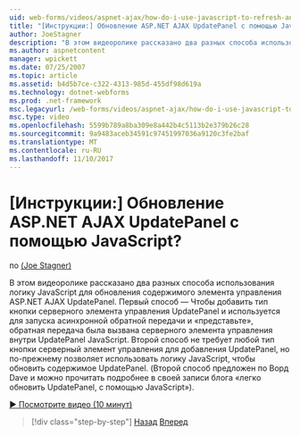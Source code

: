 ```yaml
---
uid: web-forms/videos/aspnet-ajax/how-do-i-use-javascript-to-refresh-an-aspnet-ajax-updatepanel
title: "[Инструкции:] Обновление ASP.NET AJAX UpdatePanel с помощью JavaScript? | Документы Майкрософт"
author: JoeStagner
description: "В этом видеоролике рассказано два разных способа использования логику JavaScript для обновления содержимого элемента управления ASP.NET AJAX UpdatePanel. Первый способ — добавление..."
ms.author: aspnetcontent
manager: wpickett
ms.date: 07/25/2007
ms.topic: article
ms.assetid: b4d5b7ce-c322-4313-985d-455df98d619a
ms.technology: dotnet-webforms
ms.prod: .net-framework
msc.legacyurl: /web-forms/videos/aspnet-ajax/how-do-i-use-javascript-to-refresh-an-aspnet-ajax-updatepanel
msc.type: video
ms.openlocfilehash: 5599b789a8ba309e8a442b4c5113b2e379b26c28
ms.sourcegitcommit: 9a9483aceb34591c97451997036a9120c3fe2baf
ms.translationtype: MT
ms.contentlocale: ru-RU
ms.lasthandoff: 11/10/2017
---
```

<a name="how-do-i-use-javascript-to-refresh-an-aspnet-ajax-updatepanel"></a>[Инструкции:] Обновление ASP.NET AJAX UpdatePanel с помощью JavaScript?
====================
по [(Joe Stagner)](https://github.com/JoeStagner)

В этом видеоролике рассказано два разных способа использования логику JavaScript для обновления содержимого элемента управления ASP.NET AJAX UpdatePanel. Первый способ — Чтобы добавить тип кнопки серверного элемента управления UpdatePanel и используется для запуска асинхронной обратной передачи и «представьте», обратная передача была вызвана серверного элемента управления внутри UpdatePanel JavaScript. Второй способ не требует любой тип кнопки серверный элемент управления для добавления UpdatePanel, но по-прежнему позволяет использовать логику JavaScript, чтобы обновить содержимое UpdatePanel. (Второй способ предложен по Ворд Dave и можно прочитать подробнее в своей записи блога «легко обновить UpdatePanel, с помощью JavaScript»).

[&#9654; Посмотрите видео (10 минут)](https://channel9.msdn.com/Blogs/ASP-NET-Site-Videos/how-do-i-use-javascript-to-refresh-an-aspnet-ajax-updatepanel)

>[!div class="step-by-step"]
[Назад](how-do-i-build-a-custom-aspnet-ajax-server-control.md)
[Вперед](how-do-i-determine-whether-an-asynchronous-postback-has-occurred.md)
